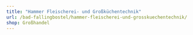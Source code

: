 ```yaml
---
title: "Hammer Fleischerei- und Großküchentechnik"
url: /bad-fallingbostel/hammer-fleischerei-und-grosskuechentechnik/
shop: Großhandel
---
```


